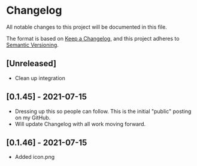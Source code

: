# Changelog
All notable changes to this project will be documented in this file.

The format is based on [Keep a Changelog](https://keepachangelog.com/en/1.0.0/),
and this project adheres to [Semantic Versioning](https://semver.org/spec/v2.0.0.html).

## [Unreleased]
- Clean up integration

## [0.1.45] - 2021-07-15
- Dressing up this so people can follow.  This is the initial "public" posting on my GitHub.
- Will update Changelog with all work moving forward.

## [0.1.46] - 2021-07-15
- Added icon.png
